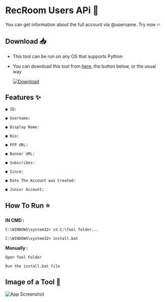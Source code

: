 
# **RecRoom Users APi 🔗**

You can get information about the full account via @username. Try now 🔥

## **Download** 📥

- This tool can be run on any OS that supports Python 

- You can download this tool from [here](https://github.com/7nun/RecRoom-Users-APi/archive/refs/heads/main.zip), the button below, or the usual way




  [![Download](https://cdn.discordapp.com/attachments/1189231005211570207/1209441419375157258/6000071_1.png?ex=65e6ef18&is=65d47a18&hm=c98116f378b15fa9d378da2804a862ac60daeeabdcd05fcfa4ea23e2a8f985b7&)]([https://choosealicense.com/licenses/mit/](https://github.com/7nun/RecRoom-Users-APi/archive/refs/heads/main.zip))
## **Features** ✨


```
● ID:

● Username:

● Display Name:

● Bio:

● PFP URL:

● Banner URL:

● Subscribes:

● Since:

● Date The Account was Created:

● Junior Account:
```
## **How To Run** ⭐


**IN CMD :**
```
C:\WINDOWS\system32> cd C:\Tool folder...
```
```
C:\WINDOWS\system32> install.bat
```

**Manually :**
```
Open Tool Folder
```
```
Run the install.bat file
```


## **Image of a Tool** 📸

![App Screenshot](https://cdn.discordapp.com/attachments/1200643028507951126/1209820628215930913/image.png?ex=65e85043&is=65d5db43&hm=28ccd55fe6b6112003177660e51561c560ca6e3b5b6c3e814e9f97fdcf57a429&)

